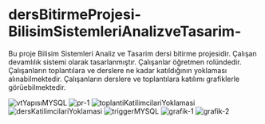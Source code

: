 # dersBitirmeProjesi-BilisimSistemleriAnalizveTasarim-
Bu proje Bilisim Sistemleri Analiz ve Tasarim dersi bitirme projesidir.
Çalışan devamlılık sistemi olarak tasarlanmıştır.
Çalışanlar öğretmen rolündedir.
Çalışanların toplantılara ve derslere ne kadar katıldığının yoklaması alınabilmektedir.
Çalışanların derslere ve toplantılara katılımı grafiklerle görüebilmektedir. 


![vtYapısıMYSQL](https://github.com/kafur-kanliyelek/dersBitirmeProjesi-BilisimSistemleriAnalizveTasarim-/assets/77580894/c6c8bfcd-5ba9-4a13-bac4-e60f8a28cdf9)
![pr-1](https://github.com/kafur-kanliyelek/dersBitirmeProjesi-BilisimSistemleriAnalizveTasarim-/assets/77580894/63521cb0-7afc-45e9-9308-30b6890492c2)
![toplantiKatilimcilariYoklamasi](https://github.com/kafur-kanliyelek/dersBitirmeProjesi-BilisimSistemleriAnalizveTasarim-/assets/77580894/ae45a23e-9833-4a2e-a83d-0272207339bb)
![dersKatilimcilariYoklamasi](https://github.com/kafur-kanliyelek/dersBitirmeProjesi-BilisimSistemleriAnalizveTasarim-/assets/77580894/3c5ebdb4-f3dd-4833-9065-1ae4bcf3e37b)
![triggerMYSQL](https://github.com/kafur-kanliyelek/dersBitirmeProjesi-BilisimSistemleriAnalizveTasarim-/assets/77580894/67de5d1d-9f7a-4488-9cb1-e8600ca14c00)
![grafik-1](https://github.com/kafur-kanliyelek/dersBitirmeProjesi-BilisimSistemleriAnalizveTasarim-/assets/77580894/15fd5f85-91d8-4115-a086-61adce6c5b5f)
![grafik-2](https://github.com/kafur-kanliyelek/dersBitirmeProjesi-BilisimSistemleriAnalizveTasarim-/assets/77580894/2984dc68-de84-4028-9889-d744ffbcb257)
